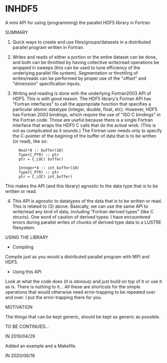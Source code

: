 # INHDF5
A mini API for using (programming) the parallel HDF5 library in Fortran

SUMMARY

1. Quick ways to create and use files/groups/datasets in a distributed parallel
program written in Fortran.

2. Writes and reads of either a portion or the entire dataset can be done, and
both can be throttled by having collective write/read operations be wrapped
in sweeps (this can be used to tune efficiency of the underlying parallel
file system). Segmentation or throttling of writes/reads can be performed by
proper use of the "offset" and "dimension" specification inputs.

3. Writing and reading is done with the underlying Fortran2003 API of HDF5.
This is with good reason. The HDF5 library's Fortran API has "Fortran
interfaces" to call the appropriate function that specifies a particular
atomic datatype (integer, double, float, etc). However, HDF5 has Fortran 2003
bindings, which require the use of "ISO C bindings" in the Fortran code. Those
are useful because there is a single Fortran interface that wraps the HDF5 C
calls that do the actual wrok. (This is not as complicated as it sounds.) The
Fortran user needs only to specify the C-pointer of the begining of the buffer
of data that is to be written (or read), like so:
```
      Real*8 :: buffer(10)
      Type(C_PTR) :: ptr
      ptr = C_LOC( buffer)

      Integer*4 :: int_buffer(10)
      Type(C_PTR) :: ptr
      ptr = C_LOC( int_buffer)
```

This makes the API (and this library) agnostic to the data type that is to
be written or read.

4. This API is agnostic to datatypes of the data that is to be written or read.
This is related to (3) above. Basically, we can use the same API to write/read
any kind of data, including "Fortran derived types" (like C structs). One word
of caution of derived types: I have encountered errors during parallel writes
of chunks of derived type data to a LUSTRE filesystem.


USING THE LIBRARY

- Compiling

Compile just as you would a distributed parallel program with MPI and HDF5.


- Using this API

Look at what the code does (it is obvious) and just build on top of it or use
it as is. There is nothing to it... All these are shortcuts for the simple
operations that would otherwise need error-trapping to be repeated over and
over. I put the error-trapping there for you.


MOTIVATION

The things that can be kept generic, should be kept as generic as possible.


TO BE CONTINUED...


IN 2019/04/29


Added an example and a Makefile.

IN 2020/06/16
